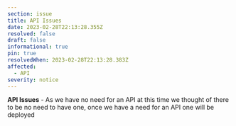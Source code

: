 ```yaml
---
section: issue
title: API Issues
date: 2023-02-28T22:13:28.355Z
resolved: false
draft: false
informational: true
pin: true
resolvedWhen: 2023-02-28T22:13:28.383Z
affected:
  - API
severity: notice
---
```

**A﻿PI Issues** - As we have no need for an API at this time we thought of there to be no need to have one, once we have a need for an API one will be deployed